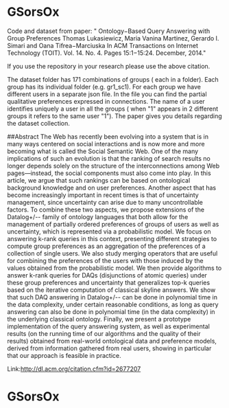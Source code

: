 # GSorsOx
Code and dataset from paper: " Ontology−Based Query Answering with Group Preferences Thomas Lukasiewicz‚ Maria Vanina Martinez‚ Gerardo I. Simari and Oana Tifrea−Marciuska In ACM Transactions on Internet Technology (TOIT). Vol. 14. No. 4. Pages 15:1−15:24. December, 2014."

If you use the repository in your research please use the above citation.

The dataset folder has 171 combinations of groups ( each in a folder). Each group has its individual folder (e.g. gr1_sc1). For each group we have different users in a separate json file. In the file you can find the partial qualitative preferences expressed in connections. The name of a user identifies uniquely a user in all the groups ( when "1" appears in 2 different groups it refers to the same user "1"). The paper gives you details regarding the dataset collection.

##Abstract
The Web has recently been evolving into a system that is in many ways centered on social interactions and is now more and more becoming what is called the Social Semantic Web. One of the many implications of such an evolution is that the ranking of search results no longer depends solely on the structure of the interconnections among Web pages—instead, the social components must also come into play. In this article, we argue that such rankings can be based on ontological background knowledge and on user preferences. Another aspect that has become increasingly important in recent times is that of uncertainty management, since uncertainty can arise due to many uncontrollable factors. To combine these two aspects, we propose extensions of the Datalog+/-- family of ontology languages that both allow for the management of partially ordered preferences of groups of users as well as uncertainty, which is represented via a probabilistic model. We focus on answering k-rank queries in this context, presenting different strategies to compute group preferences as an aggregation of the preferences of a collection of single users. We also study merging operators that are useful for combining the preferences of the users with those induced by the values obtained from the probabilistic model. We then provide algorithms to answer k-rank queries for DAQs (disjunctions of atomic queries) under these group preferences and uncertainty that generalizes top-k queries based on the iterative computation of classical skyline answers. We show that such DAQ answering in Datalog+/-- can be done in polynomial time in the data complexity, under certain reasonable conditions, as long as query answering can also be done in polynomial time (in the data complexity) in the underlying classical ontology. Finally, we present a prototype implementation of the query answering system, as well as experimental results (on the running time of our algorithms and the quality of their results) obtained from real-world ontological data and preference models, derived from information gathered from real users, showing in particular that our approach is feasible in practice.


Link:http://dl.acm.org/citation.cfm?id=2677207
# GSorsOx

